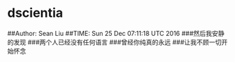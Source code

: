# dscientia
##Author: Sean Liu
##TIME: Sun 25 Dec 07:11:18 UTC 2016
###然后我安静的发现
###两个人已经没有任何语言
###曾经你纯真的永远
###让我不顾一切开始怀念
